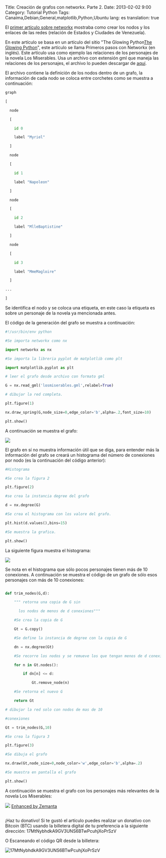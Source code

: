 Title: Creación de grafos con networkx. Parte 2.
Date: 2013-02-02 9:00
Category: Tutorial Python
Tags: Canaima,Debian,General,matplotlib,Python,Ubuntu
lang: es
translation: true

El [primer artículo sobre networkx](https://www.seraph.to/creacion-de-grafos-con-networkx-parte-1.html#creacion-de-grafos-con-networkx-parte-1)  mostraba como crear los nodos y los enlaces de las redes (relación de Estados y Ciudades de Venezuela).

En este artículo se basa en un artículo del sitio "The Glowing Python[The Glowing Python](https://glowingpython.blogspot.com/)", este artículo se llama Primeros pasos con Networkx (en inglés). Este artículo usa como ejemplo las relaciones de los personajes de la novela Los Miserables. Usa un archivo con extensión gml que maneja las relaciones de los personajes, el archivo lo pueden descargar de [aquí](https://gephi.org/datasets/lesmiserables.gml.zip).

El archivo contiene la definición de los nodos dentro de un grafo, la información de cada nodo se coloca entre corchetes como se muestra a continuación:
```python
graph

[

  node

  [

    id 0

    label "Myriel"

  ]

  node

  [

    id 1

    label "Napoleon"

  ]

  node

  [

    id 2

    label "MlleBaptistine"

  ]

  node

  [

    id 3

    label "MmeMagloire"

  ]

...

]
```

Se identifica el nodo y se coloca una etiqueta, en este caso la etiqueta es sobre un personaje de la novela ya mencionada antes.

El código de la generación del grafo se muestra a continuación:
```python
#!/usr/bin/env python

#Se importa networkx como nx

import networkx as nx

#Se importa la libreria pyplot de matplotlib como plt

import matplotlib.pyplot as plt

# leer el grafo desde archivo con formato gml

G = nx.read_gml('losmiserables.gml',relabel=True)

# dibujar la red completa.

plt.figure(1)

nx.draw_spring(G,node_size=0,edge_color='b',alpha=.2,font_size=10)

plt.show()
```
A continuación se muestra el grafo:

![](./images/creaciondegrafosconnetworkx2-1.png) 

El grafo en sí no muestra información útil que se diga, para entender más la información del grafo se creará un histograma del número de conexiones por nodo (es la continuación del código anterior):

```python
#Histograma

#Se crea la figura 2

plt.figure(2)

#se crea la instancia degree del grafo

d = nx.degree(G)

#Se crea el histograma con los valore del grafo.

plt.hist(d.values(),bins=15)

#Se muestra la grafica.

plt.show()
```
La siguiente figura muestra el histograma:

![](./images/creaciondegrafosconnetworkx2-2.png) 

Se nota en el histograma que sólo pocos personajes tienen más de 10 conexiones.
A continuación se muestra el código de un grafo de sólo esos personajes con más de 10 conexiones:

```python

def trim_nodes(G,d):

    """ retorna una copia de G sin

      los nodos de menos de d conexiones"""

    #Se crea la copia de G

    Gt = G.copy()

    #Se define la instancia de degree con la copia de G

    dn = nx.degree(Gt)

    #Se recorre los nodos y se remueve los que tengan menos de d conexiones

    for n in Gt.nodes():

        if dn[n] <= d:

            Gt.remove_node(n)

    #Se retorna el nuevo G

    return Gt

# dibujar la red solo con nodos de mas de 10

#conexiones

Gt = trim_nodes(G,10)

#Se crea la figura 3

plt.figure(3)

#Se dibuja el grafo

nx.draw(Gt,node_size=0,node_color='w',edge_color='b',alpha=.2)

#Se muestra en pantalla el grafo 

plt.show()
```

A continuación se muestra el grafo con los personajes más relevantes de la novela Los Miserables:

![](./images/creaciondegrafosconnetworkx2-3.png) 
[Enhanced by Zemanta](www.zemanta.com/?px) 

##  ##
¡Haz tu donativo!
Si te gustó el artículo puedes realizar un donativo con Bitcoin (BTC)
usando la billetera digital de tu preferencia a la siguiente
dirección: 17MtNybhdkA9GV3UNS6BTwPcuhjXoPrSzV

O Escaneando el código QR desde la billetera:

![17MtNybhdkA9GV3UNS6BTwPcuhjXoPrSzV](./images/17MtNybhdkA9GV3UNS6BTwPcuhjXoPrSzV.png)